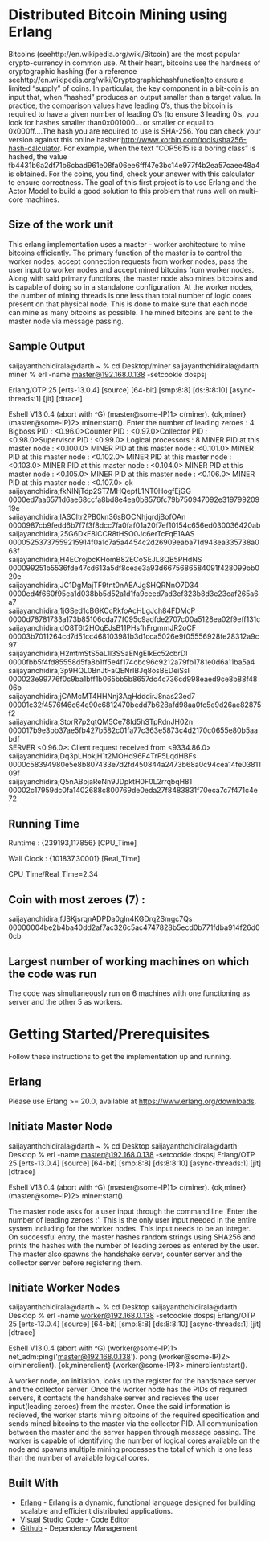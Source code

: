 # Distributed Bitcoin Mining using Erlang 


Bitcoins (seehttp://en.wikipedia.org/wiki/Bitcoin) are the most popular crypto-currency in common use. At their heart, bitcoins use the hardness of cryptographic hashing (for a reference seehttp://en.wikipedia.org/wiki/Cryptographichashfunction)to ensure a limited “supply” of coins.  In particular, the key component in a bit-coin is an input that, when “hashed” produces an output smaller than a target value.  In practice, the comparison values have leading  0’s, thus the bitcoin is required to have a given number of leading 0’s (to ensure 3 leading 0’s, you look for hashes smaller than0x001000... or smaller or equal to 0x000ff....The hash you are required to use is SHA-256.  You can check your version against this online hasher:http://www.xorbin.com/tools/sha256-hash-calculator. For example, when the text “COP5615 is a boring class” is hashed, the value fb4431b6a2df71b6cbad961e08fa06ee6fff47e3bc14e977f4b2ea57caee48a4 is obtained.  For the coins, you find, check your answer with this calculator to ensure correctness. The goal of this first project is to use Erlang and the Actor Model to build a good solution to this problem that runs well on multi-core machines.

## Size of the work unit 

This erlang implementation uses a master - worker architecture to mine bitcoins efficiently. The primary function of the master is to control the worker nodes, accept connection requests from worker nodes, pass the user input to worker nodes and accept mined bitcoins from worker nodes. Along with said primary functions, the master node also mines bitcoins and is capable of doing so in a standalone configuration. At the worker nodes, the number of mining threads is one less than total number of logic cores present on that physical node. This is done to make sure that each node can mine as many bitcoins as possible. The mined bitcoins are sent to the master node via message passing.

## Sample Output

saijayanthchidirala@darth ~ % cd Desktop/miner 
saijayanthchidirala@darth miner % erl -name master@192.168.0.138 -setcookie dospsj

Erlang/OTP 25 [erts-13.0.4] [source] [64-bit] [smp:8:8] [ds:8:8:10] [async-threads:1] [jit] [dtrace]

Eshell V13.0.4  (abort with ^G)
(master@some-IP)1> c(miner).
{ok,miner}
(master@some-IP)2> miner:start().
Enter the number of leading zeroes : 4.
Bigboss PID : <0.96.0>Counter PID : <0.97.0>Collector PID : <0.98.0>Supervisor PID : <0.99.0>
Logical processors : 8 
MINER PID at this master node : <0.100.0> 
MINER PID at this master node : <0.101.0> 
MINER PID at this master node : <0.102.0> 
MINER PID at this master node : <0.103.0> 
MINER PID at this master node : <0.104.0> 
MINER PID at this master node : <0.105.0> 
MINER PID at this master node : <0.106.0> 
MINER PID at this master node : <0.107.0> 
ok
saijayanchidira;fkNlNjTdp2ST7MHQepfL1NT0HogfEjGG        0000ed7aa6571d6ae68ccfa8bd8e4ea0b8576fc79b750947092e31979920919e                         
saijayanchidira;lASCltr2PB0kn36sBOCNhjqrdjBofOAn        0000987cb9fedd6b7f7f3f8dcc7fa0faf01a20f7ef10154c656ed030036420ab                         
saijayanchidira;25G6DkF8ICCR8tHSO0Jc6erTcFqE1AAS        00005253737559215914f0a1c7a5a4454c2d26909eaba71d943ea335738a063f                         
saijayanchidira;H4ECrojbcKHomB82ECoSEJL8QB5PHdNS        000099251b5536fde47cd613a5df8ceae3a93d6675686584091f428099bb020e                         
saijayanchidira;JC1DgMajTF9tnt0nAEAJgSHQRNnO7D34        0000ed4f660f95ea1d038bb5d52a1d1fa9ceed7ad3ef323b8d3e23caf265a6a7                         
saijayanchidira;1jGSed1cBGKCcRkfoAcHLgJch84FDMcP        0000d78781733a173b85106cda77f095c9adfde2707c00a5128ea02f9eff131c                         
saijayanchidira;dO8T6t2HOqEJsB11PHsfhFrgmmJR2oCF        00003b7011264cd7d51cc468103981b3d1cca5026e9f05556928fe28312a9c97                         
saijayanchidira;H2mtmStS5aL1l3SSaENgEIkEc52cbrDI        0000fbb5f4fd85558d5fa8b1ff5e4f174cbc96c9212a79fb1781e0d6a11ba5a4                         
saijayanchidira;3p9HQL0BnJtFaQENrIBJq8osBEDeiSsI        000023e99776f0c9ba1bff1b065bb5b8657dc4c736cd998eaed9ce8b88f4806b                         
saijayanchidira;jCAMcMT4HHNnj3AqHdddirJ8nas23ed7        00001c32f4576f46c64e90c6812470bedd7b628afd98aa0fc5e9d26ae82875f2                         
saijayanchidira;StorR7p2qtQM5Ce78Id5hSTpRdnJH02n        000017b9e3bb37ae5fb427b582c01fa77c363e5873c4d2170c0655e80b5aabdf                         
SERVER <0.96.0>: Client request received from <9334.86.0>
saijayanchidira;Dq3pLHbkjH1t2MOHd96F4TrP5LqdHBFs        0000c58394980e5e8b807433e7d2fd450844a2473b68a0c94cea14fe0381109f                         
saijayanchidira;Q5nABpjaReNn9JDpktH0F0L2rrqbqH81        00002c17959dc0fa1402688c800769de0eda27f8483831f70eca7c7f471c4e72                         


## Running Time

Runtime : {239193,117856} [CPU_Time]
 
Wall Clock : {101837,30001} [Real_Time]

CPU_Time/Real_Time=2.34

## Coin with most zeroes (7) :

saijayanchidira;fJSKjsrqnADPDa0gln4KGDrq2Smgc7Qs        00000004be2b4ba40dd2af7ac326c5ac4747828b5ecd0b771fdba914f26d00cb   


## Largest number of working machines on which the code was run

The code was simultaneously run on 6 machines with one functioning as server and the other 5 as workers.

# Getting Started/Prerequisites

Follow these instructions to get the implementation up and running.

## Erlang

Please use Erlang >= 20.0, available at <https://www.erlang.org/downloads>.

## Initiate Master Node

saijayanthchidirala@darth ~ % cd Desktop 
saijayanthchidirala@darth Desktop % erl -name master@192.168.0.138 -setcookie dospsj
Erlang/OTP 25 [erts-13.0.4] [source] [64-bit] [smp:8:8] [ds:8:8:10] [async-threads:1] [jit] [dtrace]

Eshell V13.0.4  (abort with ^G)
(master@some-IP)1> c(miner).
{ok,miner}
(master@some-IP)2> miner:start().

The master node asks for a user input through the command line 'Enter the number of leading zeroes :'. This is the only user input needed in the entire system including for the worker nodes. This input needs to be an integer. On successful entry, the master hashes random strings using SHA256 and prints the hashes with the number of leading zeroes as entered by the user. The master also spawns the handshake server, counter server and the collector server before registering them.

## Initiate Worker Nodes

saijayanthchidirala@darth ~ % cd Desktop 
saijayanthchidirala@darth Desktop % erl -name worker@192.168.0.138 -setcookie dospsj
Erlang/OTP 25 [erts-13.0.4] [source] [64-bit] [smp:8:8] [ds:8:8:10] [async-threads:1] [jit] [dtrace]

Eshell V13.0.4  (abort with ^G)
(worker@some-IP)1> net_adm:ping('master@192.168.0.138').
pong
(worker@some-IP)2> c(minerclient).
{ok,minerclient}
(worker@some-IP)3> minerclient:start().
 
A worker node, on initiation, looks up the register for the handshake server and the collector server. Once the worker node has the PIDs of required servers, it contacts the handshake server and recieves the user input(leading zeroes) from the master. Once the said information is recieved, the worker starts mining bitcoins of the required specification and sends mined bitcoins to the master via the collector PID. All communication between the master and the server happen through message passing. The worker is capable of identifying the number of logical cores available on the node and spawns multiple mining processes the total of which is one less than the number of available logical cores.

## Built With

* [Erlang](https://www.erlang.org) - Erlang is a dynamic, functional language designed for building scalable and efficient distributed applications.
* [Visual Studio Code](https://code.visualstudio.com/) - Code Editor
* [Github](https://github.com/jayant_0010/DistributedBitcoinMiner) - Dependency Management
